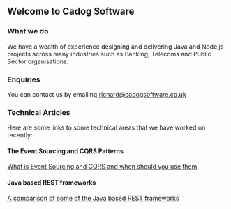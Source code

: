 ## Welcome to Cadog Software

### What we do
We have a wealth of experience designing and delivering Java and Node.js projects across many industries such as Banking, Telecoms and Public Sector organisations.

### Enquiries
You can contact us by emailing [richard@cadogsoftware.co.uk](mailto:richard@cadogsoftware.co.uk)

### Technical Articles

Here are some links to some technical areas that we have worked on recently:

#### The Event Sourcing and CQRS Patterns
[What is Event Sourcing and CQRS and when should you use them](docs/event-sourcing-and-cqrs/EventSourcingAndCQRS.md)

#### Java based REST frameworks
[A comparison of some of the Java based REST frameworks](docs/java-rest-frameworks/evaluation.md)
